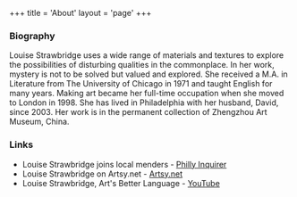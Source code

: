 +++
title = 'About'
layout = 'page'
+++

### Biography

Louise Strawbridge uses a wide range of materials and textures to explore the possibilities of
disturbing qualities in the commonplace. In her work, mystery is not to be solved but valued and
explored. She received a M.A. in Literature from The University of Chicago in 1971 and taught
English for many years. Making art became her full-time occupation when she moved to
London in 1998. She has lived in Philadelphia with her husband, David, since 2003. Her work
is in the permanent collection of Zhengzhou Art Museum, China.  


### Links
- Louise Strawbridge joins local menders - [Philly Inquirer](https://www.inquirer.com/news/philadelphia/broad-street-ministry-mending-clothing-repair-unhoused-homeless-20231218.html)
- Louise Strawbridge on Artsy.net - [Artsy.net](https://www.artsy.net/artist/louise-strawbridge)
- Louise Strawbridge, Art's Better Language - [YouTube](https://www.youtube.com/watch?v=1dw-EzUfTB4)